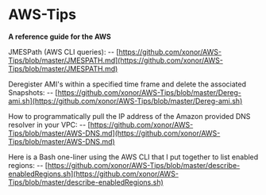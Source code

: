 # AWS-Tips
**A reference guide for the AWS**

JMESPath (AWS CLI queries):
-- [https://github.com/xonor/AWS-Tips/blob/master/JMESPATH.md](https://github.com/xonor/AWS-Tips/blob/master/JMESPATH.md)

Deregister AMI's within a specified time frame and delete the associated Snapshots:
-- [https://github.com/xonor/AWS-Tips/blob/master/Dereg-ami.sh](https://github.com/xonor/AWS-Tips/blob/master/Dereg-ami.sh)

How to programmatically pull the IP address of the Amazon provided DNS resolver in your VPC:
-- [https://github.com/xonor/AWS-Tips/blob/master/AWS-DNS.md](https://github.com/xonor/AWS-Tips/blob/master/AWS-DNS.md)

Here is a Bash one-liner using the AWS CLI that I put together to list enabled regions:
-- [https://github.com/xonor/AWS-Tips/blob/master/describe-enabledRegions.sh](https://github.com/xonor/AWS-Tips/blob/master/describe-enabledRegions.sh)
